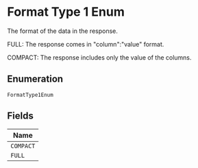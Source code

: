 
# Format Type 1 Enum

The format of the data in the response.

FULL: The response comes in "column":"value" format.

COMPACT: The response includes only the value of the columns.

## Enumeration

`FormatType1Enum`

## Fields

| Name |
|  --- |
| `COMPACT` |
| `FULL` |

